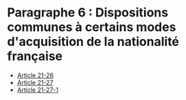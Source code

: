 # Paragraphe 6 : Dispositions communes à certains modes d'acquisition de la nationalité française

- [Article 21-26](article-21-26.md)
- [Article 21-27](article-21-27.md)
- [Article 21-27-1](article-21-27-1.md)
